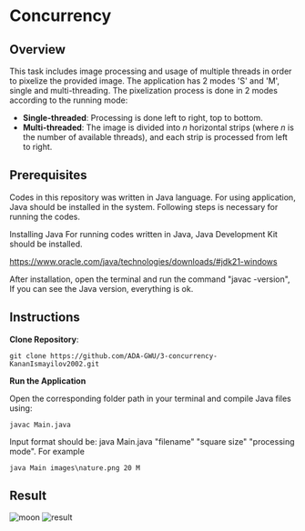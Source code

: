 # Concurrency
## Overview
This task includes image processing and usage of multiple threads in order to pixelize the provided image. The application has 2 modes 'S' and 'M', single and multi-threading. The pixelization process is done in 2 modes according to the running mode:

- **Single-threaded**: Processing is done left to right, top to bottom.
- **Multi-threaded**: The image is divided into *n* horizontal strips (where *n* is the number of available threads), and each strip is processed from left to right.

## Prerequisites
Codes in this repository was written in Java language. For using application, Java should be installed in the system. Following  steps is necessary for running the codes.

Installing Java
For running codes written in Java, Java Development Kit should be installed.

https://www.oracle.com/java/technologies/downloads/#jdk21-windows

After installation, open the terminal and run the command "javac -version", If you can see the Java version, everything is ok.
## Instructions

**Clone Repository**:
```
git clone https://github.com/ADA-GWU/3-concurrency-KananIsmayilov2002.git
```

**Run the Application** 

Open the corresponding folder path in your terminal and compile Java files using:
```
javac Main.java
```
Input format should be: java Main.java "filename" "square size" "processing mode". For example
```
java Main images\nature.png 20 M
```
## Result

![moon](https://github.com/user-attachments/assets/29b3486e-36b6-4f96-8e75-9f29a83f9e7a)    ![result](https://github.com/user-attachments/assets/900f917d-1ee1-480a-bba5-d13b149ce696)












